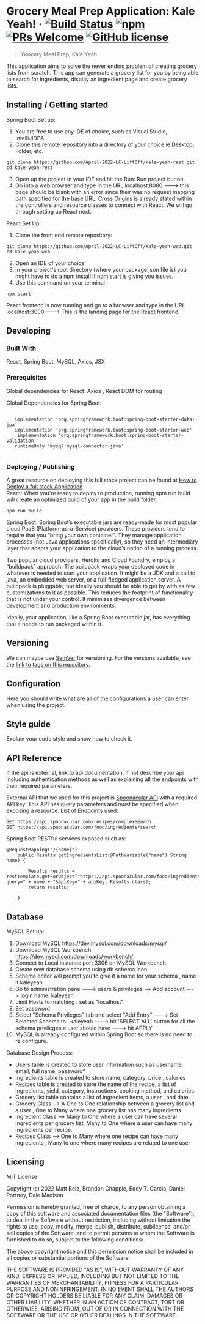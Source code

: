 # Grocery Meal Prep Application: Kale Yeah! &middot; [![Build Status](https://img.shields.io/travis/npm/npm/latest.svg?style=flat-square)](https://travis-ci.org/npm/npm) [![npm](https://img.shields.io/npm/v/npm.svg?style=flat-square)](https://www.npmjs.com/package/npm) [![PRs Welcome](https://img.shields.io/badge/PRs-welcome-brightgreen.svg?style=flat-square)](http://makeapullrequest.com) [![GitHub license](https://img.shields.io/badge/license-MIT-blue.svg?style=flat-square)](https://github.com/your/your-project/blob/master/LICENSE)
> Grocery Meal Prep, Kale Yeah

This application aims to solve the never ending problem of creating grocery lists from scratch. This app can generate a grocery list for you by being able to search for ingredients, display an ingredient page and create grocery lists.


## Installing / Getting started

Spring Boot Set up: 
1. You are free to use any IDE of choice, such as Visual Studio, IntelliJIDEA. <br />
2. Clone this remote repository into a directory of your choice ie Desktop, Folder, etc. <br />
 
```shell
git clone https://github.com/April-2022-LC-LiftOff/kale-yeah-rest.git
cd kale-yeah-rest
```
3. Open up the project in your IDE and hit the Run: Run project button.
4. Go into a web browser and type in the URL localhost:8080 ---> this page should be blank with an error since their was no request mapping path specified for the base URL. Cross Origins is already stated within the controllers and resource classes to connect with React. We will go through setting up React next.

React Set Up:
1. Clone the front end remote repository:
```shell
git clone https://github.com/April-2022-LC-LiftOff/kale-yeah-web.git
cd kale-yeah-web
```
2. Open an IDE of your choice
3. in your project's root directory (where your package.json file is) you might have to do a
npm install if npm start is giving you issues.
4. Use this command on your terminal : 

```shell
npm start
```
React frontend is now running and go to a browser and type in the URL localhost:3000 ---> This is the landing page for the React frontend. 

## Developing

### Built With
React, Spring Boot, MySQL, Axios, JSX

### Prerequisites
Global dependencies for React: Axios , React DOM for routing 

Global Dependencies for Spring Boot:

```shell 

   implementation 'org.springframework.boot:spring-boot-starter-data-jpa'
   implementation 'org.springframework.boot:spring-boot-starter-web'
	implementation 'org.springframework.boot:spring-boot-starter-validation'
   runtimeOnly 'mysql:mysql-connector-java'
   
```


### Deploying / Publishing
 A great resource on deploying this full stack project can be found at [How to Deploy a full stack Application](https://acidtango.com/thelemoncrunch/how-to-deploy-a-full-stack-app-to-the-web/) <br />
React: When you're ready to deploy to production, running npm run build will create an optimized build of your app in the build folder. 

```shell
npm run build
```

Spring Boot:
Spring Boot’s executable jars are ready-made for most popular cloud PaaS (Platform-as-a-Service) providers. These providers tend to require that you “bring your own container”. They manage application processes (not Java applications specifically), so they need an intermediary layer that adapts your application to the cloud’s notion of a running process.

Two popular cloud providers, Heroku and Cloud Foundry, employ a “buildpack” approach. The buildpack wraps your deployed code in whatever is needed to start your application. It might be a JDK and a call to java, an embedded web server, or a full-fledged application server. A buildpack is pluggable, but ideally you should be able to get by with as few customizations to it as possible. This reduces the footprint of functionality that is not under your control. It minimizes divergence between development and production environments.

Ideally, your application, like a Spring Boot executable jar, has everything that it needs to run packaged within it.

## Versioning

We can maybe use [SemVer](http://semver.org/) for versioning. For the versions available, see the [link to tags on this repository](/tags).


## Configuration

Here you should write what are all of the configurations a user can enter when using the project.


## Style guide

Explain your code style and show how to check it.

## API Reference

If the api is external, link to api documentation. If not describe your api including authentication methods as well as explaining all the endpoints with their required parameters.

External API that we used for this project is [Spoonacular API](https://spoonacular.com/food-api/docs#Authentication) with a required API key. This
API has query parameters and must be specified when exposing a resource. 
List of Endpoints used: 
```shell
GET https://api.spoonacular.com/recipes/complexSearch
GET https://api.spoonacular.com/food/ingredients/search

```
Spring Boot RESTful services exposed such as:
```shell
@RequestMapping("/{name}")
    public Results getIngredientsList(@PathVariable("name") String name) {

        Results results = restTemplate.getForObject("https://api.spoonacular.com/food/ingredients/search?query=" + name + "&apiKey=" + apiKey, Results.class);
        return results;

    }
```

## Database

MySQL Set up:

1. Download MySQL https://dev.mysql.com/downloads/mysql/
2. Download MySQL Workbench https://dev.mysql.com/downloads/workbench/
3. Connect to Local instance port 3306 on MySQL Workbench
4. Create new database schema using db schema icon
5. Schema editor will prompt you to give it a name for your schema , name it kaleyeah
6. Go to administration pane ---> users & privileges --> Add account ---> login name: kaleyeah
7. Limit Hosts to matching : set as "localhost"
8. Set password
9. Select "Schema Privileges" tab and select "Add Entry" ---> Set Selected Schema to : kaleyeah ---> hit 'SELECT ALL' button for all the schema privileges a user should have ---> hit APPLY
10. MySQL is already configured within Spring Boot so there is no need to re configure. <br />

Database Design Process:
- Users table is created to store user information such as username, email, full  name, password*
- Ingredients table is created to store name, category, price , calories 
- Recipes table is created to store the name of the recipe, a list of ingredients, yield, category, instructions, cooking method, and calories
- Grocery list table  contains a list of ingredient items, a user , and date
- Grocery Class —> A One to One relationship between a grocery list and a user , One to Many where one grocery list has many ingredients
- Ingredient Class —> Many to One where a user can have several ingredients per grocery list,  Many to One where a user can have many ingredients per recipe.
- Recipes Class —> One to Many where one recipe can have many ingredients , Many to one where many recipes are related to one user

## Licensing

MIT License

Copyright (c) 2022 Matt Belz, Brandon Chapple, Eddy T. Garcia, Daniel Portnoy, Dale Madison

Permission is hereby granted, free of charge, to any person obtaining a copy
of this software and associated documentation files (the "Software"), to deal
in the Software without restriction, including without limitation the rights
to use, copy, modify, merge, publish, distribute, sublicense, and/or sell
copies of the Software, and to permit persons to whom the Software is
furnished to do so, subject to the following conditions:

The above copyright notice and this permission notice shall be included in all
copies or substantial portions of the Software.

THE SOFTWARE IS PROVIDED "AS IS", WITHOUT WARRANTY OF ANY KIND, EXPRESS OR
IMPLIED, INCLUDING BUT NOT LIMITED TO THE WARRANTIES OF MERCHANTABILITY,
FITNESS FOR A PARTICULAR PURPOSE AND NONINFRINGEMENT. IN NO EVENT SHALL THE
AUTHORS OR COPYRIGHT HOLDERS BE LIABLE FOR ANY CLAIM, DAMAGES OR OTHER
LIABILITY, WHETHER IN AN ACTION OF CONTRACT, TORT OR OTHERWISE, ARISING FROM,
OUT OF OR IN CONNECTION WITH THE SOFTWARE OR THE USE OR OTHER DEALINGS IN THE
SOFTWARE.
